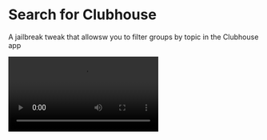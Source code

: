 # Search for Clubhouse

A jailbreak tweak that allowsw you to filter groups by topic in the Clubhouse app

![](https://user-images.githubusercontent.com/3183738/113486526-5a344880-9481-11eb-98e1-fb233a638206.MP4)
